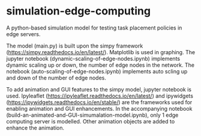 # simulation-edge-computing
A python-based simulation model for testing task placement policies in edge servers.

The model (main.py) is built upon the simpy framework (https://simpy.readthedocs.io/en/latest/). Matplotlib is used in graphing.
The jupyter notebook (dynamic-scaling-of-edge-nodes.ipynb) implements dynamic scaling up or down, the number of edge nodes in the network. The notebook (auto-scaling-of-edge-nodes.ipynb) implements auto scling up and down of the number of edge nodes.

To add animation and GUI features to the simpy model, jupyter notebook is used. Ipyleaflet (https://ipyleaflet.readthedocs.io/en/latest/) and ipywidgets (https://ipywidgets.readthedocs.io/en/stable/) are the frameworks used for enabling animation and GUI enhancements. In the accompanying notebook (build-an-animated-and-GUI-simumalation-model.ipynb), only 1 edge computing server is modelled. Other animation objects are added to enhance the animation.
